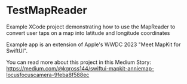 # TestMapReader
Example XCode project demonstrating how to use the MapReader to convert user taps on a map into latitude and longitude coordinates

Example app is an extension of Apple's WWDC 2023 "Meet MapKit for SwiftUI".

You can read more about this project in this Medium Story: https://medium.com/@kgross144/swiftui-mapkit-anniemap-locusfocuscamera-9feba8f588ec
